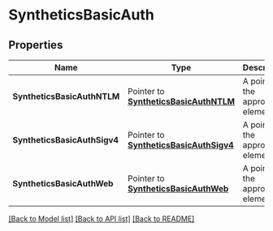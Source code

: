 # SyntheticsBasicAuth

## Properties

| Name                         | Type                                                                   | Description                           | Notes |
| ---------------------------- | ---------------------------------------------------------------------- | ------------------------------------- | ----- |
| **SyntheticsBasicAuthNTLM**  | Pointer to [**SyntheticsBasicAuthNTLM**](SyntheticsBasicAuthNTLM.md)   | A pointer to the appropriate element. |
| **SyntheticsBasicAuthSigv4** | Pointer to [**SyntheticsBasicAuthSigv4**](SyntheticsBasicAuthSigv4.md) | A pointer to the appropriate element. |
| **SyntheticsBasicAuthWeb**   | Pointer to [**SyntheticsBasicAuthWeb**](SyntheticsBasicAuthWeb.md)     | A pointer to the appropriate element. |

[[Back to Model list]](../README.md#documentation-for-models) [[Back to API list]](../README.md#documentation-for-api-endpoints) [[Back to README]](../README.md)
